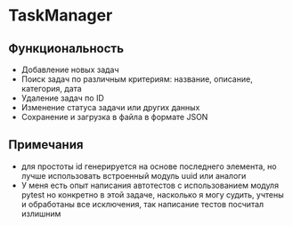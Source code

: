 # TaskManager

## Функциональность

- Добавление новых задач
- Поиск задач по различным критериям: название, описание, категория, дата
- Удаление задач по ID
- Изменение статуса задачи или других данных
- Сохранение и загрузка в файла в формате JSON

## Примечания

- для простоты id генерируется на основе последнего элемента, но лучше использовать встроенный модуль uuid или аналоги
- У меня есть опыт написания автотестов с использованием модуля pytest но конкретно в этой задаче, насколько я могу судить, учтены и обработаны все исключения, так написание тестов посчитал излишним

